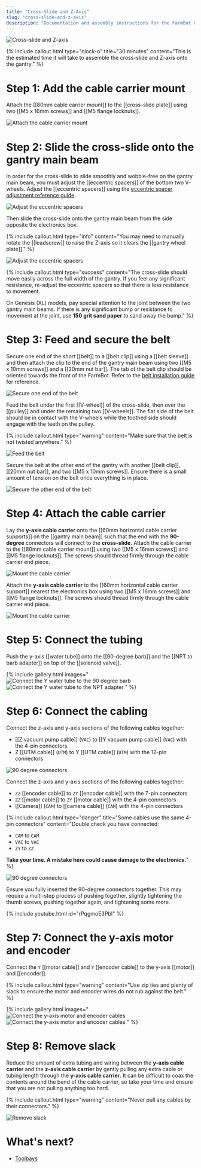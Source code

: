 ```yaml
---
title: "Cross-Slide and Z-Axis"
slug: "cross-slide-and-z-axis"
description: "Documentation and assembly instructions for the FarmBot Genesis cross-slide and Z-axis"
---
```


![Cross-slide and Z-axis](_images/cross_slide_and_z_axis.png)

{%
include callout.html
type="clock-o"
title="30 minutes"
content="This is the estimated time it will take to assemble the cross-slide and Z-axis onto the gantry."
%}

# Step 1: Add the cable carrier mount

Attach the [[80mm cable carrier mount]] to the [[cross-slide plate]] using two [[M5 x 16mm screws]] and [[M5 flange locknuts]].

![Attach the cable carrier mount](_images/cross_slide_cable_carrier_mount.png)

# Step 2: Slide the cross-slide onto the gantry main beam

In order for the cross-slide to slide smoothly and wobble-free on the gantry main beam, you must adjust the [[eccentric spacers]] of the bottom two V-wheels. Adjust the [[eccentric spacers]] using the [eccentric spacer adjustment reference guide](../extras/reference/eccentric-spacer-adjustment.md).

![Adjust the eccentric spacers](_images/adjust_cross-slide_eccentric_spacers.png)

Then slide the cross-slide onto the gantry main beam from the side opposite the electronics box.

{%
include callout.html
type="info"
content="You may need to manually rotate the [[leadscrew]] to raise the Z-axis so it clears the [[gantry wheel plate]]."
%}

![Adjust the eccentric spacers](_images/cross_slide_on_gantry.png)

{%
include callout.html
type="success"
content="The cross-slide should move easily across the full width of the gantry. If you feel any significant resistance, re-adjust the eccentric spacers so that there is less resistance to movement.

On Genesis (XL) models, pay special attention to the joint between the two gantry main beams. If there is any significant bump or resistance to movement at the joint, use **150 grit sand paper** to sand away the bump."
%}

# Step 3: Feed and secure the belt

Secure one end of the *short* [[belt]] to a [[belt clip]] using a [[belt sleeve]] and then attach the clip to the end of the gantry main beam using two [[M5 x 10mm screws]] and a [[20mm nut bar]]. The tab of the belt clip should be oriented towards the front of the FarmBot. Refer to the [belt installation guide](../extras/reference/belt-installation.md) for reference.

![Secure one end of the belt](_images/y_axis_belt_beginning.png)

Feed the belt under the first [[V-wheel]] of the cross-slide, then over the [[pulley]] and under the remaining two [[V-wheels]]. The flat side of the belt should be in contact with the V-wheels while the toothed side should engage with the teeth on the pulley.

{%
include callout.html
type="warning"
content="Make sure that the belt is not twisted anywhere."
%}

![Feed the belt](_images/y_axis_belt_around_pulley.png)

Secure the belt at the other end of the gantry with another [[belt clip]], [[20mm nut bar]], and two [[M5 x 10mm screws]]. Ensure there is a small amount of tension on the belt once everything is in place.

![Secure the other end of the belt](_images/y_axis_belt_end.png)

# Step 4: Attach the cable carrier

Lay the **y-axis cable carrier** onto the [[60mm horizontal cable carrier supports]] on the [[gantry main beam]] such that the end with the **90-degree** connectors will connect to the **cross-slide**. Attach the cable carrier to the [[80mm cable carrier mount]] using two [[M5 x 16mm screws]] and [[M5 flange locknuts]]. The screws should thread firmly through the cable carrier end piece.

![Mount the cable carrier](_images/attach_y_cc_1.png)

Attach the **y-axis cable carrier** to the [[60mm horizontal cable carrier support]] nearest the electronics box using two [[M5 x 16mm screws]] and [[M5 flange locknuts]]. The screws should thread firmly through the cable carrier end piece.

![Mount the cable carrier](_images/attach_y_cc_2.png)

# Step 5: Connect the tubing

Push the y-axis [[water tube]] onto the [[90-degree barb]] and the [[NPT to barb adapter]] on top of the [[solenoid valve]].

{% include gallery.html images="
![Connect the Y water tube to the 90 degree barb](_images/connect_y_water_tube_1.png)
![Connect the Y water tube to the NPT adapter](_images/connect_y_water_tube_2.png)
" %}

# Step 6: Connect the cabling

Connect the z-axis and y-axis sections of the following cables together:

  * [[Z vacuum pump cable]] (`VAC`) to [[Y vacuum pump cable]] (`VAC`) with the 4-pin connectors
  * Z [[UTM cable]] (`UTM`) to Y [[UTM cable]] (`UTM`) with the 12-pin connectors

![90 degree connectors](_images/90_degree_connectors_1.png)

Connect the z-axis and y-axis sections of the following cables together:

  * `ZZ` [[encoder cable]] to `ZY` [[encoder cable]] with the 7-pin connectors
  * `ZZ` [[motor cable]] to `ZY` [[motor cable]] with the 4-pin connectors
  * [[Camera]] (`CAM`) to [[camera cable]] (`CAM`) with the 4-pin connectors

{%
include callout.html
type="danger"
title="Some cables use the same 4-pin connectors"
content="Double check you have connected:

* `CAM` to `CAM`
* `VAC` to `VAC`
* `ZY` to `ZZ`

**Take your time. A mistake here could cause damage to the electronics.**"
%}

![90 degree connectors](_images/90_degree_connectors_2.png)

Ensure you fully inserted the 90-degree connectors together. This may require a multi-step process of pushing together, slightly tightening the thumb screws, pushing together again, and tightening some more.

{% include youtube.html id="rPqgmoE3PbI" %}

# Step 7: Connect the y-axis motor and encoder

Connect the `Y` [[motor cable]] and `Y` [[encoder cable]] to the y-axis [[motor]] and [[encoder]].

{%
include callout.html
type="warning"
content="Use zip ties and plenty of slack to ensure the motor and encoder wires do not rub against the belt."
%}

{% include gallery.html images="
![Connect the y-axis motor and encoder cables](_images/feed_y_cables_1.png)
![Connect the y-axis motor and encoder cables](_images/feed_y_cables_2.png)
" %}

# Step 8: Remove slack

Reduce the amount of extra tubing and wiring between the **y-axis cable carrier** and the **z-axis cable carrier** by gently pulling any extra cable or tubing length through the **y-axis cable carrier**. It can be difficult to coax the contents around the bend of the cable carrier, so take your time and ensure that you are not pulling anything too hard.

{%
include callout.html
type="warning"
content="Never pull any cables by their connectors."
%}

![Remove slack](_images/remove_y_z_slack.png)

# What's next?

 * [Toolbays](toolbays.md)
